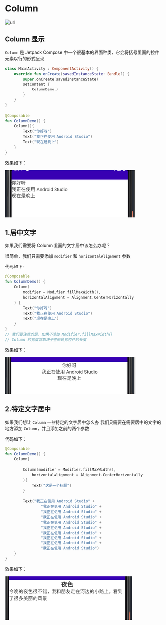 # Column

![url](https://developer.android.com/images/jetpack/compose/layout-column-row-box.png)

## Column 显示

`Column` 是 Jetpack Compose 中一个很基本的界面种类，它会将括号里面的控件元素以行的形式呈现

``` kotlin
class MainActivity : ComponentActivity() {
    override fun onCreate(savedInstanceState: Bundle?) {
        super.onCreate(savedInstanceState)
        setContent {
            ColumnDemo()
        }
    }
}

@Composable
fun ColumnDemo() {
    Column(){
        Text("你好呀")
        Text("我正在使用 Android Studio")
        Text("现在是晚上")
    }
}
```
效果如下：

<img src="../../assets/layout/column/column1.png">

## 1.居中文字

如果我们需要将 Column 里面的文字居中该怎么办呢？

很简单，我们只需要添加 `modifier` 和 `horizontalAlignment` 参数

代码如下:

```kotlin
@Composable
fun ColumnDemo() {
    Column(
        modifier = Modifier.fillMaxWidth(),
        horizontalAlignment = Alignment.CenterHorizontally
    ) {
        Text("你好呀")
        Text("我正在使用 Android Studio")
        Text("现在是晚上")
    }
}
// 我们要注意的是，如果不添加 Modifier.fillMaxWidth()
// Column 的宽度将取决于里面最宽控件的长度
```
效果如下：

<img src="../../assets/layout/column/column2.png">

## 2.特定文字居中

如果我们想让 `Column` 一些特定的文字居中怎么办
我们只需要在需要居中的文字的地方添加 `Column`，并且添加之前的两个参数

代码如下：
``` kotlin
@Composable
fun ColumnDemo() {
    Column{

        Column(modifier = Modifier.fillMaxWidth(),
            horizontalAlignment = Alignment.CenterHorizontally
        ){
            Text("这是一个标题")
        }

        Text("我正在使用 Android Studio" +
                "我正在使用 Android Studio" +
                "我正在使用 Android Studio" +
                "我正在使用 Android Studio" +
                "我正在使用 Android Studio" +
                "我正在使用 Android Studio" +
                "我正在使用 Android Studio" +
                "我正在使用 Android Studio" +
                "我正在使用 Android Studio" +
                "我正在使用 Android Studio")
    }
}
```

效果如下：

<img src="../../assets/layout/column/column3.png">